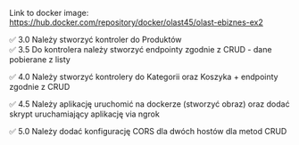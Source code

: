 Link to docker image: https://hub.docker.com/repository/docker/olast45/olast-ebiznes-ex2

✅ 3.0 Należy stworzyć kontroler do Produktów <br />
✅ 3.5 Do kontrolera należy stworzyć endpointy zgodnie z CRUD - dane
pobierane z listy <br />

✅ 4.0 Należy stworzyć kontrolery do Kategorii oraz Koszyka + endpointy
zgodnie z CRUD <br />

✅ 4.5 Należy aplikację uruchomić na dockerze (stworzyć obraz) oraz dodać
skrypt uruchamiający aplikację via ngrok <br />

✅ 5.0 Należy dodać konfigurację CORS dla dwóch hostów dla metod CRUD
